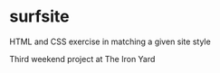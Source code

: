 surfsite
========

HTML and CSS exercise in matching a given site style

Third weekend project at The Iron Yard
